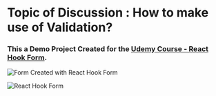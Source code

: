 # Topic of Discussion : How to make use of Validation?
### This a Demo Project Created for the [Udemy Course - React Hook Form](https://bit.ly/3WQCZSK).
![Form Created with React Hook Form](https://github.com/CodAffection/Premium-React-Hook-Form-Course-with-Food-Delivery-App/assets/32505654/255b4daf-7254-49ce-b6f5-3b2f6fab8562)


![React Hook Form](https://github.com/CodAffection/Premium-React-Hook-Form-Course-with-Food-Delivery-App/assets/32505654/11693887-e57e-4668-9d3c-cad3442286e6)


